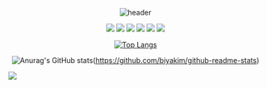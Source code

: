 <div align="center">

![header](https://capsule-render.vercel.app/api?type=wave&color=black&height=200&text=&strokeWidth=0)
</div>
<div align="center">
  
<img src="https://img.shields.io/badge/java-000000?style=flat-square&logo=Java&logoColor=FFFFFF"/> <img src="https://img.shields.io/badge/python-000000?style=flat-square&logo=python&logoColor=FFFFFF"/>
<img src="https://img.shields.io/badge/css3-000000?style=flat-square&logo=css3&logoColor=FFFFFF"/>
<img src="https://img.shields.io/badge/c-000000?style=flat-square&logo=c&logoColor=FFFFFF"/>
<img src="https://img.shields.io/badge/javascript-000000?style=flat-square&logo=javascript&logoColor=FFFFFF"/>
<img src="https://img.shields.io/badge/HTML5-000000?style=flat-square&logo=HTML5&logoColor=FFFFFF"/>
</div>
<div align="center">
  
[![Top Langs](https://github-readme-stats.vercel.app/api/top-langs/?username=biyakim)](https://github.com/biyakim/github-readme-stats)

![Anurag's GitHub stats](https://github-readme-stats.vercel.app/api?username=biyakim&show_icons=true&theme=dark)(https://github.com/biyakim/github-readme-stats)
</div>

<img src="https://ghchart.rshah.org/000000/biyakim" />
